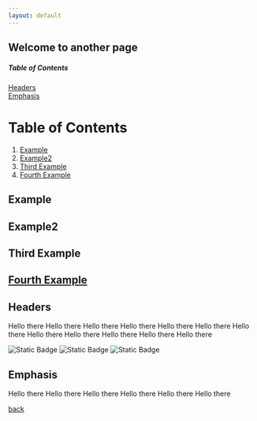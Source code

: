 ```yaml
---
layout: default
---
```


## Welcome to another page

##### Table of Contents  
[Headers](#headers)  
[Emphasis](#emphasis)  

# Table of Contents
1. [Example](#example)
2. [Example2](#example2)
3. [Third Example](#third-example)
4. [Fourth Example](#fourth-examplehttpwwwfourthexamplecom)


## Example
## Example2
## Third Example
## [Fourth Example](http://www.fourthexample.com) 


## Headers
Hello there 
Hello there 
Hello there 
Hello there 
Hello there 
Hello there 
Hello there 
Hello there 
Hello there 
Hello there 
Hello there 
Hello there 

![Static Badge](https://img.shields.io/badge/:badgeContent)
![Static Badge](https://img.shields.io/badge/LinkedIn?style=social)
![Static Badge](https://img.shields.io/badge/source_code-python-blue?link=https%3A%2F%2Fgithub.com%2Fsanjanadutta444%2Fto-do-app&link=https%3A%2F%2Fgithub.com%2Fsanjanadutta444%2Fto-do-app)



## Emphasis
Hello there 
Hello there 
Hello there 
Hello there 
Hello there 
Hello there 






[back](./)
